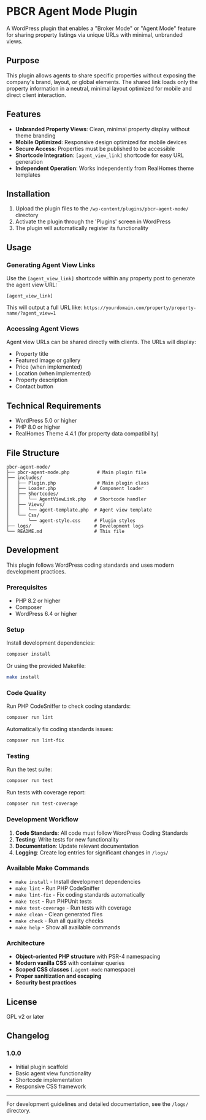 # PBCR Agent Mode Plugin

A WordPress plugin that enables a "Broker Mode" or "Agent Mode" feature for sharing property listings via unique URLs with minimal, unbranded views.

## Purpose

This plugin allows agents to share specific properties without exposing the company's brand, layout, or global elements. The shared link loads only the property information in a neutral, minimal layout optimized for mobile and direct client interaction.

## Features

- **Unbranded Property Views**: Clean, minimal property display without theme branding
- **Mobile Optimized**: Responsive design optimized for mobile devices
- **Secure Access**: Properties must be published to be accessible
- **Shortcode Integration**: `[agent_view_link]` shortcode for easy URL generation
- **Independent Operation**: Works independently from RealHomes theme templates

## Installation

1. Upload the plugin files to the `/wp-content/plugins/pbcr-agent-mode/` directory
2. Activate the plugin through the 'Plugins' screen in WordPress
3. The plugin will automatically register its functionality

## Usage

### Generating Agent View Links

Use the `[agent_view_link]` shortcode within any property post to generate the agent view URL:

```
[agent_view_link]
```

This will output a full URL like: `https://yourdomain.com/property/property-name/?agent_view=1`

### Accessing Agent Views

Agent view URLs can be shared directly with clients. The URLs will display:

- Property title
- Featured image or gallery
- Price (when implemented)
- Location (when implemented)  
- Property description
- Contact button

## Technical Requirements

- WordPress 5.0 or higher
- PHP 8.0 or higher
- RealHomes Theme 4.4.1 (for property data compatibility)

## File Structure

```
pbcr-agent-mode/
├── pbcr-agent-mode.php          # Main plugin file
├── includes/
│   ├── Plugin.php               # Main plugin class
│   ├── Loader.php              # Component loader
│   ├── Shortcodes/
│   │   └── AgentViewLink.php   # Shortcode handler
│   ├── Views/
│   │   └── agent-template.php  # Agent view template
│   └── Css/
│       └── agent-style.css     # Plugin styles
├── logs/                       # Development logs
└── README.md                   # This file
```

## Development

This plugin follows WordPress coding standards and uses modern development practices.

### Prerequisites

- PHP 8.2 or higher
- Composer
- WordPress 6.4 or higher

### Setup

Install development dependencies:

```bash
composer install
```

Or using the provided Makefile:

```bash
make install
```

### Code Quality

Run PHP CodeSniffer to check coding standards:

```bash
composer run lint
```

Automatically fix coding standards issues:

```bash
composer run lint-fix
```

### Testing

Run the test suite:

```bash
composer run test
```

Run tests with coverage report:

```bash
composer run test-coverage
```

### Development Workflow

1. **Code Standards**: All code must follow WordPress Coding Standards
2. **Testing**: Write tests for new functionality
3. **Documentation**: Update relevant documentation
4. **Logging**: Create log entries for significant changes in `/logs/`

### Available Make Commands

- `make install` - Install development dependencies
- `make lint` - Run PHP CodeSniffer
- `make lint-fix` - Fix coding standards automatically
- `make test` - Run PHPUnit tests
- `make test-coverage` - Run tests with coverage
- `make clean` - Clean generated files
- `make check` - Run all quality checks
- `make help` - Show all available commands

### Architecture

- **Object-oriented PHP structure** with PSR-4 namespacing
- **Modern vanilla CSS** with container queries
- **Scoped CSS classes** (`.agent-mode` namespace)
- **Proper sanitization and escaping**
- **Security best practices**

## License

GPL v2 or later

## Changelog

### 1.0.0
- Initial plugin scaffold
- Basic agent view functionality
- Shortcode implementation
- Responsive CSS framework

---

For development guidelines and detailed documentation, see the `/logs/` directory. 
